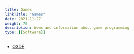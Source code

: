 ```yaml
---
title: Games
linkTitle: "Games"
date: 2021-11-27
weight: 70
description: News and information about game programming
type: [[Software]]
---
```


* [O3DE](https://docs.o3de.org/)
